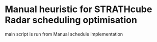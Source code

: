 # Manual heuristic for STRATHcube Radar scheduling optimisation

main script is run from Manual schedule implementation
